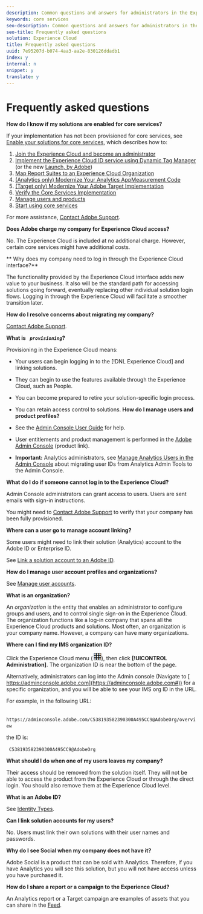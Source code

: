 ```yaml
---
description: Common questions and answers for administrators in the Experience Cloud.
keywords: core services
seo-description: Common questions and answers for administrators in the Experience Cloud.
seo-title: Frequently asked questions
solution: Experience Cloud
title: Frequently asked questions
uuid: 7e95207d-b074-4aa3-aa2e-830126ddadb1
index: y
internal: n
snippet: y
translate: y
---
```


# Frequently asked questions

**How do I know if my solutions are enabled for core services?** 

If your implementation has not been provisioned for core services, see [ Enable your solutions for core services](../core_services/core_services.md#concept_07ED1D5C64234E77976E6D572E78FB9C), which describes how to: 


1. [ Join the Experience Cloud and become an administrator](../core_services/core_services.md#section_2423F0BD3DF642658103310EE5EA6154)
1. [ Implement the Experience Cloud ID service using Dynamic Tag Manager](../core_services/core_services.md#section_3C9F6DF37C654D939625BB4D485E4354) (or the new [ Launch, by Adobe](https://marketing.adobe.com/resources/help/en_US/experience-cloud/launch/))
1. [ Map Report Suites to an Experience Cloud Organization](../core_services/core_services.md#concept_apg_zq2_rw)
1. [ (Analytics only) Modernize Your Analytics AppMeasurement Code](../core_services/core_services.md#section_1798D9D0F05C47E29816AC4EEB9A0913)
1. [ (Target only) Modernize Your Adobe Target Implementation](../core_services/core_services.md#section_C2F4493C7A36406DAE2266B429A4BD24)
1. [ Verify the Core Services Implementation](../core_services/core_services.md#section_E641782A0F4F44AF8C9C91216BE330D5)
1. [ Manage users and products](../core_services/core_services.md#section_B6E95F4E0E12483CB9DA99CBC0C5A4AF)
1. [ Start using core services](../core_services/core_services.md#section_960C06093623462E8EA247B3E97274A1)


For more assistance, [ Contact Adobe Support](https://helpx.adobe.com/marketing-cloud/contact-support.html). 

**Does Adobe charge my company for Experience Cloud access?** 

No. The Experience Cloud is included at no additional charge. However, certain core services might have additional costs. 

** Why does my company need to log in through the Experience Cloud interface?** 

The functionality provided by the Experience Cloud interface adds new value to your business. It also will be the standard path for accessing solutions going forward, eventually replacing other individual solution login flows. Logging in through the Experience Cloud will facilitate a smoother transition later. 

**How do I resolve concerns about migrating my company?** 

[ Contact Adobe Support](https://helpx.adobe.com/marketing-cloud/contact-support.html). 

**What is *` provisioning`*?** 

Provisioning in the Experience Cloud means: 

* Your users can begin logging in to the [!DNL  Experience Cloud] and linking solutions.
* They can begin to use the features available through the Experience Cloud, such as People.
* You can become prepared to retire your solution-specific login process.
* You can retain access control to solutions.
**How do I manage users and product profiles?** 

* See the [ Admin Console User Guide](https://helpx.adobe.com/enterprise/administering/user-guide.html) for help. 

* User entitlements and product management is performed in the [ Adobe Admin Console](https://adminconsole.adobe.com/enterprise) (product link). 

* **Important:** Analytics administrators, see [ Manage Analytics Users in the Admin Console](https://marketing.adobe.com/resources/help/en_US/experience-cloud/admin-console/analytics-migration/) about migrating user IDs from Analytics Admin Tools to the Admin Console. 

**What do I do if someone cannot log in to the Experience Cloud?** 

Admin Console administrators can grant access to users. Users are sent emails with sign-in instructions. 

You might need to [ Contact Adobe Support](https://helpx.adobe.com/marketing-cloud/contact-support.html) to verify that your company has been fully provisioned. 

**Where can a user go to manage account linking?** 

Some users might need to link their solution (Analytics) account to the Adobe ID or Enterprise ID. 

See [ Link a solution account to an Adobe ID](../admin_getting_started/organizations.md#task_FD389E78640848919E247AC5E95B8369). 

**How do I manage user account profiles and organizations?** 

See [ Manage user accounts](../admin_getting_started/organizations.md#topic_C31CB834F109465A82ED57FF0563B3F1). 

**What is an organization?** 

An *organization* is the entity that enables an administrator to configure groups and users, and to control single sign-on in the Experience Cloud. The organization functions like a log-in company that spans all the Experience Cloud products and solutions. Most often, an organization is your company name. However, a company can have many organizations. 

**Where can I find my IMS organization ID?** 

Click the Experience Cloud menu ( ![](assets/menu-icon.png)), then click **[!UICONTROL  Administration]**. The organization ID is near the bottom of the page. 

Alternatively, administrators can log into the Admin console (Navigate to [ https://adminconsole.adobe.com](https://adminconsole.adobe.com#)) for a specific organization, and you will be able to see your IMS org ID in the URL. 

For example, in the following URL: 

` https://adminconsole.adobe.com/C538193582390300A495CC9@AdobeOrg/overview` 

the ID is: 

` C538193582390300A495CC9@AdobeOrg` 

**What should I do when one of my users leaves my company?** 

Their access should be removed from the solution itself. They will not be able to access the product from the Experience Cloud or through the direct login. You should also remove them at the Experience Cloud level. 

**What is an Adobe ID?** 

See [ Identity Types](https://helpx.adobe.com/enterprise/help/identity.html). 

**Can I link solution accounts for my users?** 

No. Users must link their own solutions with their user names and passwords. 

**Why do I see Social when my company does not have it?** 

Adobe Social is a product that can be sold with Analytics. Therefore, if you have Analytics you will see this solution, but you will not have access unless you have purchased it. 

**How do I share a report or a campaign to the Experience Cloud?** 

An Analytics report or a Target campaign are examples of assets that you can share in the [ Feed](../feed.md#concept_9256B8768A294009A777282DD8719213). 

